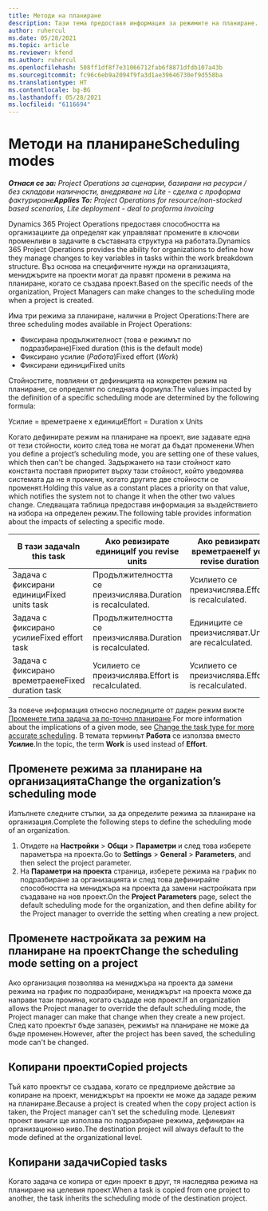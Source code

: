 ```yaml
---
title: Методи на планиране
description: Тази тема предоставя информация за режимите на планиране.
author: ruhercul
ms.date: 05/28/2021
ms.topic: article
ms.reviewer: kfend
ms.author: ruhercul
ms.openlocfilehash: 508ff1df8f7e31066712fab6f8871dfdb107a43b
ms.sourcegitcommit: fc96c6eb9a2094f9fa3d1ae39646730ef9d558ba
ms.translationtype: HT
ms.contentlocale: bg-BG
ms.lasthandoff: 05/28/2021
ms.locfileid: "6116694"
---
```

# <a name="scheduling-modes"></a><span data-ttu-id="0cb55-103">Методи на планиране</span><span class="sxs-lookup"><span data-stu-id="0cb55-103">Scheduling modes</span></span>

<span data-ttu-id="0cb55-104">_**Отнася се за:** Project Operations за сценарии, базирани на ресурси / без складови наличности, внедряване на Lite - сделка с проформа фактуриране_</span><span class="sxs-lookup"><span data-stu-id="0cb55-104">_**Applies To:** Project Operations for resource/non-stocked based scenarios, Lite deployment - deal to proforma invoicing_</span></span>


<span data-ttu-id="0cb55-105">Dynamics 365 Project Operations предоставя способността на организациите да определят как управляват промените в ключови променливи в задачите в съставната структура на работата.</span><span class="sxs-lookup"><span data-stu-id="0cb55-105">Dynamics 365 Project Operations provides the ability for organizations to define how they manage changes to key variables in tasks within the work breakdown structure.</span></span> <span data-ttu-id="0cb55-106">Въз основа на специфичните нужди на организацията, мениджърите на проекти могат да правят промени в режима на планиране, когато се създава проект.</span><span class="sxs-lookup"><span data-stu-id="0cb55-106">Based on the specific needs of the organization, Project Managers can make changes to the scheduling mode when a project is created.</span></span>

<span data-ttu-id="0cb55-107">Има три режима за планиране, налични в Project Operations:</span><span class="sxs-lookup"><span data-stu-id="0cb55-107">There are three scheduling modes available in Project Operations:</span></span>

  - <span data-ttu-id="0cb55-108">Фиксирана продължителност (това е режимът по подразбиране)</span><span class="sxs-lookup"><span data-stu-id="0cb55-108">Fixed duration (this is the default mode)</span></span>
  - <span data-ttu-id="0cb55-109">Фиксирано усилие (*Работа*)</span><span class="sxs-lookup"><span data-stu-id="0cb55-109">Fixed effort (*Work*)</span></span>
  - <span data-ttu-id="0cb55-110">Фиксирани единици</span><span class="sxs-lookup"><span data-stu-id="0cb55-110">Fixed units</span></span>

<span data-ttu-id="0cb55-111">Стойностите, повлияни от дефиницията на конкретен режим на планиране, се определят по следната формула:</span><span class="sxs-lookup"><span data-stu-id="0cb55-111">The values impacted by the definition of a specific scheduling mode are determined by the following formula:</span></span>

  <span data-ttu-id="0cb55-112">Усилие = времетраене х единици</span><span class="sxs-lookup"><span data-stu-id="0cb55-112">Effort  = Duration x Units</span></span>

<span data-ttu-id="0cb55-113">Когато дефинирате режим на планиране на проект, вие задавате една от тези стойности, които след това не могат да бъдат променени.</span><span class="sxs-lookup"><span data-stu-id="0cb55-113">When you define a project’s scheduling mode, you are setting one of these values, which then can't be changed.</span></span> <span data-ttu-id="0cb55-114">Задържането на тази стойност като константа поставя приоритет върху тази стойност, който уведомява системата да не я променя, когато другите две стойности се променят.</span><span class="sxs-lookup"><span data-stu-id="0cb55-114">Holding this value as a constant places a priority on that value, which notifies the system not to change it when the other two values change.</span></span> <span data-ttu-id="0cb55-115">Следващата таблица предоставя информация за въздействието на избора на определен режим.</span><span class="sxs-lookup"><span data-stu-id="0cb55-115">The following table provides information about the impacts of selecting a specific mode.</span></span>

| <span data-ttu-id="0cb55-116">**В тази задача**</span><span class="sxs-lookup"><span data-stu-id="0cb55-116">**In this task**</span></span>             | <span data-ttu-id="0cb55-117">**Ако ревизирате единици**</span><span class="sxs-lookup"><span data-stu-id="0cb55-117">**If you revise units**</span></span>   | <span data-ttu-id="0cb55-118">**Ако ревизирате времетраене**</span><span class="sxs-lookup"><span data-stu-id="0cb55-118">**If you revise duration**</span></span> | <span data-ttu-id="0cb55-119">**Ако ревизирате усилие**</span><span class="sxs-lookup"><span data-stu-id="0cb55-119">**If you revise effort**</span></span>  |
|----------------------|---------------------------|----------------------------|---------------------------|
| <span data-ttu-id="0cb55-120">Задача с фиксирани единици</span><span class="sxs-lookup"><span data-stu-id="0cb55-120">Fixed units task</span></span>     | <span data-ttu-id="0cb55-121">Продължителността се преизчислява.</span><span class="sxs-lookup"><span data-stu-id="0cb55-121">Duration is recalculated.</span></span> | <span data-ttu-id="0cb55-122">Усилието се преизчислява.</span><span class="sxs-lookup"><span data-stu-id="0cb55-122">Effort is recalculated.</span></span>    | <span data-ttu-id="0cb55-123">Продължителността се преизчислява.</span><span class="sxs-lookup"><span data-stu-id="0cb55-123">Duration is recalculated.</span></span> |
| <span data-ttu-id="0cb55-124">Задача с фиксирано усилие</span><span class="sxs-lookup"><span data-stu-id="0cb55-124">Fixed effort task</span></span>    | <span data-ttu-id="0cb55-125">Продължителността се преизчислява.</span><span class="sxs-lookup"><span data-stu-id="0cb55-125">Duration is recalculated.</span></span> | <span data-ttu-id="0cb55-126">Единиците се преизчисляват.</span><span class="sxs-lookup"><span data-stu-id="0cb55-126">Units are recalculated.</span></span>    | <span data-ttu-id="0cb55-127">Продължителността се преизчислява.</span><span class="sxs-lookup"><span data-stu-id="0cb55-127">Duration is recalculated.</span></span> |
| <span data-ttu-id="0cb55-128">Задача с фиксирано времетраене</span><span class="sxs-lookup"><span data-stu-id="0cb55-128">Fixed duration task</span></span>  | <span data-ttu-id="0cb55-129">Усилието се преизчислява.</span><span class="sxs-lookup"><span data-stu-id="0cb55-129">Effort is recalculated.</span></span>   | <span data-ttu-id="0cb55-130">Усилието се преизчислява.</span><span class="sxs-lookup"><span data-stu-id="0cb55-130">Effort is recalculated.</span></span>    | <span data-ttu-id="0cb55-131">Единиците се преизчисляват.</span><span class="sxs-lookup"><span data-stu-id="0cb55-131">Units are recalculated.</span></span>   |

<span data-ttu-id="0cb55-132">За повече информация относно последиците от даден режим вижте [Променете типа задача за по-точно планиране](https://support.microsoft.com/en-us/office/change-the-task-type-for-more-accurate-scheduling-b0b969ad-45bc-4e9e-8967-435587548a72).</span><span class="sxs-lookup"><span data-stu-id="0cb55-132">For more information about the implications of a given mode, see [Change the task type for more accurate scheduling](https://support.microsoft.com/en-us/office/change-the-task-type-for-more-accurate-scheduling-b0b969ad-45bc-4e9e-8967-435587548a72).</span></span> <span data-ttu-id="0cb55-133">В темата терминът **Работа** се използва вместо **Усилие**.</span><span class="sxs-lookup"><span data-stu-id="0cb55-133">In the topic, the term **Work** is used instead of **Effort**.</span></span>

## <a name="change-the-organizations-scheduling-mode"></a><span data-ttu-id="0cb55-134">Променете режима за планиране на организацията</span><span class="sxs-lookup"><span data-stu-id="0cb55-134">Change the organization’s scheduling mode</span></span>

<span data-ttu-id="0cb55-135">Изпълнете следните стъпки, за да определите режима за планиране на организация.</span><span class="sxs-lookup"><span data-stu-id="0cb55-135">Complete the following steps to define the scheduling mode of an organization.</span></span>

1. <span data-ttu-id="0cb55-136">Отидете на **Настройки** \> **Общи** \> **Параметри** и след това изберете параметъра на проекта.</span><span class="sxs-lookup"><span data-stu-id="0cb55-136">Go to **Settings** \> **General** \> **Parameters**, and then select the project parameter.</span></span> 
2. <span data-ttu-id="0cb55-137">На **Параметри на проекта** страница, изберете режима на график по подразбиране за организацията и след това дефинирайте способността на мениджъра на проекта да замени настройката при създаване на нов проект.</span><span class="sxs-lookup"><span data-stu-id="0cb55-137">On the **Project Parameters** page, select the default scheduling mode for the organization, and then define ability for the Project manager to override the setting when creating a new project.</span></span>

## <a name="change-the-scheduling-mode-setting-on-a-project"></a><span data-ttu-id="0cb55-138">Променете настройката за режим на планиране на проект</span><span class="sxs-lookup"><span data-stu-id="0cb55-138">Change the scheduling mode setting on a project</span></span>

<span data-ttu-id="0cb55-139">Ако организация позволява на мениджъра на проекта да замени режима на график по подразбиране, мениджърът на проекта може да направи тази промяна, когато създаде нов проект.</span><span class="sxs-lookup"><span data-stu-id="0cb55-139">If an organization allows the Project manager to override the default scheduling mode, the Project manager can make that change when they create a new project.</span></span> <span data-ttu-id="0cb55-140">След като проектът бъде запазен, режимът на планиране не може да бъде променен.</span><span class="sxs-lookup"><span data-stu-id="0cb55-140">However, after the project has been saved, the scheduling mode can't be changed.</span></span>

## <a name="copied-projects"></a><span data-ttu-id="0cb55-141">Копирани проекти</span><span class="sxs-lookup"><span data-stu-id="0cb55-141">Copied projects</span></span>

<span data-ttu-id="0cb55-142">Тъй като проектът се създава, когато се предприеме действие за копиране на проект, мениджърът на проекти не може да зададе режим на планиране.</span><span class="sxs-lookup"><span data-stu-id="0cb55-142">Because a project is created when the copy project action is taken, the Project manager can't set the scheduling mode.</span></span> <span data-ttu-id="0cb55-143">Целевият проект винаги ще използва по подразбиране режима, дефиниран на организационно ниво.</span><span class="sxs-lookup"><span data-stu-id="0cb55-143">The destination project will always default to the mode defined at the organizational level.</span></span>

## <a name="copied-tasks"></a><span data-ttu-id="0cb55-144">Копирани задачи</span><span class="sxs-lookup"><span data-stu-id="0cb55-144">Copied tasks</span></span>

<span data-ttu-id="0cb55-145">Когато задача се копира от един проект в друг, тя наследява режима на планиране на целевия проект.</span><span class="sxs-lookup"><span data-stu-id="0cb55-145">When a task is copied from one project to another, the task inherits the scheduling mode of the destination project.</span></span>
